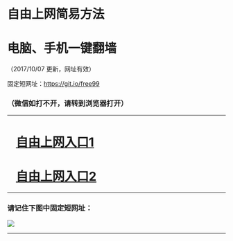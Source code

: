 ﻿# 自由上网简易方法

# 电脑、手机一键翻墙

（2017/10/07 更新，网址有效）

固定短网址：https://git.io/free99

### （微信如打不开，请转到浏览器打开）


***





# &nbsp;&nbsp; <a href="http://ft3094715987.fwq-tz-1001.info/fwqtz01.html?t=100700128897 " target="_blank">自由上网入口1</a>
# &nbsp;&nbsp; <a href="http://ft2440127387.fwq-tz-1002.info/fwqtz02.html?t=100700115618 " target="_blank">自由上网入口2</a>
***

### 请记住下图中固定短网址：

<img src="https://s3-us-west-2.amazonaws.com/fwq-1001/yjfq-20170905okok.png" /> 


***

